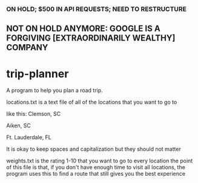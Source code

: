 ### ON HOLD; $500 IN API REQUESTS; NEED TO RESTRUCTURE 
## NOT ON HOLD ANYMORE: GOOGLE IS A FORGIVING [EXTRAORDINARILY WEALTHY] COMPANY

# trip-planner
A program to help you plan a road trip. 


locations.txt is a text file of all of the locations that you want to go to

like this:
Clemson, SC

Aiken, SC

Ft. Lauderdale, FL

It is okay to keep spaces and capitalization but they should not matter


weights.txt is the rating 1-10 that you want to go to every location
the point of this file is that, if you don't have enough time to visit all locations, the program uses this to find a route that still gives you the best experience

